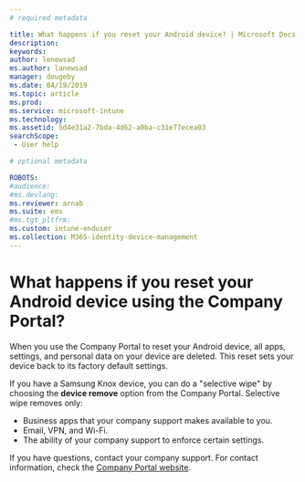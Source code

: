 ```yaml
---
# required metadata

title: What happens if you reset your Android device? | Microsoft Docs
description:
keywords:
author: lenewsad
ms.author: lanewsad
manager: dougeby
ms.date: 04/19/2019
ms.topic: article
ms.prod:
ms.service: microsoft-intune
ms.technology:
ms.assetid: 5d4e31a2-7bda-4d62-a0ba-c31e77ecea03
searchScope:
 - User help

# optional metadata

ROBOTS:  
#audience:
#ms.devlang:
ms.reviewer: arnab
ms.suite: ems
#ms.tgt_pltfrm:
ms.custom: intune-enduser
ms.collection: M365-identity-device-management
---
```



# What happens if you reset your Android device using the Company Portal?

When you use the Company Portal to reset your Android device, all apps, settings, and personal data on your device are deleted. This reset sets your device back to its factory default settings.

If you have a Samsung Knox device, you can do a "selective wipe" by choosing the **device remove** option from the Company Portal. Selective wipe removes only:

- Business apps that your company support makes available to you.
- Email, VPN, and Wi-Fi.
- The ability of your company support to enforce certain settings.

If you have questions, contact your company support. For contact information, check the [Company Portal website](https://go.microsoft.com/fwlink/?linkid=2010980).
